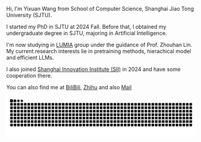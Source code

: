 Hi, I'm Yixuan Wang from School of Computer Science, Shanghai Jiao Tong University (SJTU).

I started my PhD in SJTU at 2024 Fall. Before that, I obtained my undergraduate degree in SJTU, majoring in Artificial Intelligence.

I'm now studying in [LUMIA](https://lumia-group.github.io/#/) group under the guidance of Prof. Zhouhan Lin. My current research interests lie in pretraining methods, hierachical model and efficient LLMs.

I also joined [Shanghai Innovation Institute (SII)](https://github.com/sii-research) in 2024 and have some cooperation there.

You can also find me at [BiliBili](https://space.bilibili.com/674938124), [Zhihu](https://www.zhihu.com/people/luckyorz) and also [Mail](mailto://luckywang@sjtu.edu.cn)

<picture>
  <source media="(prefers-color-scheme: dark)" srcset="https://raw.githubusercontent.com/LuckySJTU/LuckySJTU/output/github-contribution-grid-snake-dark.svg">
  <source media="(prefers-color-scheme: light)" srcset="https://raw.githubusercontent.com/LuckySJTU/LuckySJTU/output/github-contribution-grid-snake.svg">
  <img alt="github contribution grid snake animation" src="https://raw.githubusercontent.com/LuckySJTU/LuckySJTU/output/github-contribution-grid-snake.svg">
</picture>
